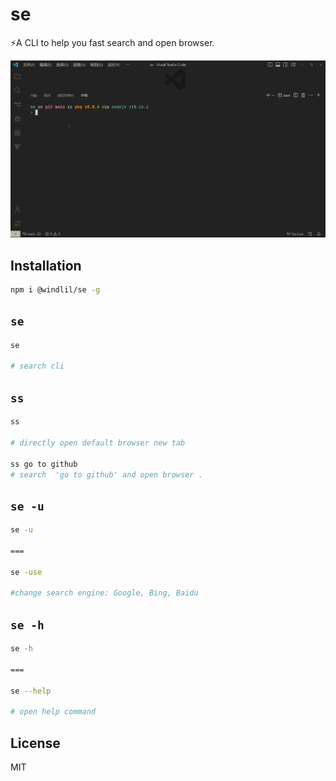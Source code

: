 # se
⚡A CLI to help you fast search and open browser.

![img](https://github.com/windlil/imgSave/blob/main/se.gif)

## Installation
```bash
npm i @windlil/se -g
```

## `se`
```bash
se

# search cli
```

## `ss`
```bash
ss

# directly open default browser new tab 

ss go to github
# search  'go to github' and open browser .
```

## `se -u`
```bash
se -u

===

se -use

#change search engine: Google, Bing, Baidu
```

## `se -h`
```bash
se -h

===

se --help

# open help command
```

## License
MIT